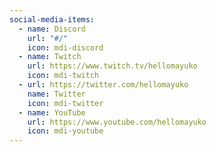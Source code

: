 ```yaml
---
social-media-items:
  - name: Discord
    url: "#/"
    icon: mdi-discord
  - name: Twitch
    url: https://www.twitch.tv/hellomayuko
    icon: mdi-twitch
  - url: https://twitter.com/hellomayuko
    name: Twitter
    icon: mdi-twitter
  - name: YouTube
    url: https://www.youtube.com/hellomayuko
    icon: mdi-youtube
---
```

